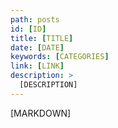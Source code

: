 ```yaml
---
path: posts
id: [ID]
title: [TITLE]
date: [DATE]
keywords: [CATEGORIES]
link: [LINK]
description: >
  [DESCRIPTION]
---
```


[MARKDOWN]
